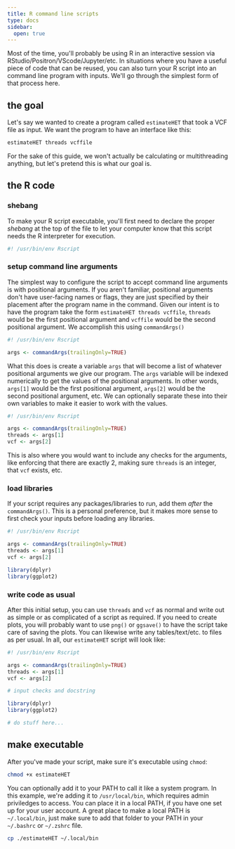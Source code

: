 ```yaml
---
title: R command line scripts
type: docs
sidebar:
  open: true
---
```


Most of the time, you'll probably be using R in an interactive session via RStudio/Positron/VScode/Jupyter/etc.
In situations where you have a useful piece of code that can be reused, you can also turn your R script
into an command line program with inputs. We'll go through the simplest form of that process here.

## the goal
Let's say we wanted to create a program called `estimateHET` that took a VCF file as input. We want the program to have an interface like this:

```bash
estimateHET threads vcffile
```

For the sake of this guide, we won't actually be calculating or multithreading anything, but let's pretend this is what our goal is.

## the R code
### shebang
To make your R script executable, you'll first need to declare the proper _shebang_ at the top of the file to let your computer know that this script
needs the R interpreter for execution.

```r {filename="first line of the script"}
#! /usr/bin/env Rscript
```

### setup command line arguments
The simplest way to configure the script to accept command line arguments is with positional arguments. If you aren't familiar, positional arguments
don't have user-facing names or flags, they are just specified by their placement after the program name in the command. Given our intent is to have
the program take the form `estimateHET threads vcffile`, `threads` would be the first positional argument and `vcffile` would be the second positional
argument. We accomplish this using `commandArgs()`

```r {filename="set up command arguments"}
#! /usr/bin/env Rscript

args <- commandArgs(trailingOnly=TRUE)
```

What this does is create a variable `args` that will become a list of whatever positional arguments we give our program. The `args` variable will
be indexed numerically to get the values of the positional arguments. In other words, `args[1]` would be the first positional argument, `args[2]`
would be the second positional argument, etc. We can optionally separate these into their own variables to make it easier to work with the values.

```r {filename="optionally split arguments"}
#! /usr/bin/env Rscript

args <- commandArgs(trailingOnly=TRUE)
threads <- args[1]
vcf <- args[2]
```

This is also where you would want to include any checks for the arguments, like enforcing that there are exactly 2, making sure `threads` is
an integer, that `vcf` exists, etc.

### load libraries
If your script requires any packages/libraries to run, add them _after_ the `commandArgs()`. This is a personal preference, but it makes
more sense to first check your inputs before loading any libraries.

```r {filename="load libraries"}
#! /usr/bin/env Rscript

args <- commandArgs(trailingOnly=TRUE)
threads <- args[1]
vcf <- args[2]

library(dplyr)
library(ggplot2)
```

### write code as usual
After this initial setup, you can use `threads` and `vcf` as normal and write out as simple or as complicated of a script
as required. If you need to create plots, you will probably want to use `png()` or `ggsave()` to have the script take care of
saving the plots. You can likewise write any tables/text/etc. to files as per usual. In all, our `estimateHET` script will look
like:

```r {filename="final script"}
#! /usr/bin/env Rscript

args <- commandArgs(trailingOnly=TRUE)
threads <- args[1]
vcf <- args[2]

# input checks and docstring

library(dplyr)
library(ggplot2)

# do stuff here...
```

## make executable
After you've made your script, make sure it's executable using `chmod`:

```bash {filename="make it executable"}
chmod +x estimateHET
```

You can optionally add it to your PATH to call it like a system program. In this example,
we're adding it to `/usr/local/bin`, which requires admin priviledges to access. You can place
it in a local PATH, if you have one set up for your user account. A great place to make a local
PATH is `~/.local/bin`, just make sure to add that folder to your PATH in your `~/.bashrc` or `~/.zshrc` file.

```bash {filename="add it to your PATH"}
cp ./estimateHET ~/.local/bin
```